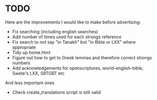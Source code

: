 # TODO
Here are the improvements I would like to make before advertising:
- Fix searching (including english searches)
- Add number of times used for each strongs reference
- Fix search to not say "in Tanakh" but "in Bible or LXX" where appropriate
- Tidy up home.html
- Figure out how to get to Greek lemmas and therefore correct strongs numbers
- Add acknowledgements for openscriptures, world-english-bible, Swete's LXX, SBTGBT etc

And less important ones
- Check create_translations script is still valid
